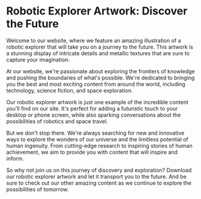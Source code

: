 <!--font:Poppins-->

# Robotic Explorer Artwork: Discover the Future

Welcome to our website, where we feature an amazing illustration of a robotic explorer that will take you on a journey to the future. This artwork is a stunning display of intricate details and metallic textures that are sure to capture your imagination.

At our website, we're passionate about exploring the frontiers of knowledge and pushing the boundaries of what's possible. We're dedicated to bringing you the best and most exciting content from around the world, including technology, science fiction, and space exploration.

Our robotic explorer artwork is just one example of the incredible content you'll find on our site. It's perfect for adding a futuristic touch to your desktop or phone screen, while also sparking conversations about the possibilities of robotics and space travel.

But we don't stop there. We're always searching for new and innovative ways to explore the wonders of our universe and the limitless potential of human ingenuity. From cutting-edge research to inspiring stories of human achievement, we aim to provide you with content that will inspire and inform.

So why not join us on this journey of discovery and exploration? Download our robotic explorer artwork and let it transport you to the future. And be sure to check out our other amazing content as we continue to explore the possibilities of tomorrow.

<!--

Write me markdown content of website with wallpaper:

"An illustration of a robotic explorer, with metallic textures and intricate details."

The header of the page should not be copy of the text but rather a real content of the website which is using this wallpaper.


---


# Robotic Explorer Wallpaper

Welcome to our website featuring an amazing wallpaper of a robotic explorer! This illustration showcases intricate details and metallic textures that will surely make your desktop or phone screen stand out.

Whether you're a fan of sci-fi, technology, or just love cool illustrations, this wallpaper is perfect for you. It's also a great conversation starter and can spark interesting discussions about the future of robotics and space exploration.

So why not download this wallpaper and add some futuristic vibes to your digital life? It's free and easy to use - simply click the download button and choose your preferred resolution.

Thank you for visiting our website and we hope you enjoy this awesome robotic explorer wallpaper!


---


Heading should not include word "wallpaper". The website should not be about the wallpaper itself, wallpaper is just a related background, rewrite whole content.


---


# Explore the Future with Our Robotic Explorer Illustration

Our website is proud to feature an incredible illustration of a robotic explorer that will transport you to the future. With its intricate details and metallic textures, this artwork is sure to captivate your imagination and inspire you to dream big.

Whether you're interested in technology, science fiction, or space exploration, this illustration is perfect for you. It's a great way to add a futuristic touch to your desktop or phone screen, while also sparking conversations about the possibilities of robotics and space travel.

But our website is more than just a place to download cool illustrations - we're dedicated to exploring the frontiers of knowledge and pushing the boundaries of what's possible. From cutting-edge research to inspiring stories of human achievement, we strive to bring you the best and most exciting content from around the world.

So why not join us on this journey of discovery and exploration? Download our robotic explorer illustration and let it inspire you to reach for the stars. And be sure to check out our other amazing content, as we continue to explore the wonders of our universe and the limitless potential of human ingenuity.


---


Heading is too long, rewrite whole content.


---


# Discover the Future with Our Robotic Explorer Illustration

Welcome to our website, where we're excited to feature an incredible illustration of a robotic explorer that will transport you to the future. This artwork boasts intricate details and metallic textures that are sure to captivate your imagination and inspire you to dream big.

Our website is dedicated to exploring the frontiers of knowledge and pushing the boundaries of what's possible. We're passionate about technology, science fiction, and space exploration, and we strive to bring you the best and most exciting content from around the world.

Our robotic explorer illustration is just one example of the amazing content you'll find on our site. It's perfect for adding a futuristic touch to your desktop or phone screen, while also sparking conversations about the possibilities of robotics and space travel.

But we don't stop there. We're constantly searching for new and innovative ways to explore the wonders of our universe and the limitless potential of human ingenuity. From cutting-edge research to inspiring stories of human achievement, we aim to provide you with content that will inspire and inform.

So why not join us on this journey of discovery and exploration? Download our robotic explorer illustration and let it inspire you to reach for the stars. And be sure to check out our other amazing content as we continue to discover the future together.


---


Heading is too long, rewrite whole content.


---


# Explore the Future with Our Robotic Explorer Artwork

Welcome to our website, where we feature an amazing illustration of a robotic explorer that will take you on a journey to the future. This artwork is a stunning display of intricate details and metallic textures that are sure to capture your imagination.

At our website, we're passionate about exploring the frontiers of knowledge and pushing the boundaries of what's possible. We're dedicated to bringing you the best and most exciting content from around the world, including technology, science fiction, and space exploration.

Our robotic explorer artwork is just one example of the incredible content you'll find on our site. It's perfect for adding a futuristic touch to your desktop or phone screen, while also sparking conversations about the possibilities of robotics and space travel.

But we don't stop there. We're always searching for new and innovative ways to explore the wonders of our universe and the limitless potential of human ingenuity. From cutting-edge research to inspiring stories of human achievement, we aim to provide you with content that will inspire and inform.

So why not join us on this journey of discovery and exploration? Download our robotic explorer artwork and let it transport you to the future. And be sure to check out our other amazing content as we continue to explore the possibilities of tomorrow.


---


Write me a Google font which is best fitting for the website.

Pick from the list:
- Montserrat
- Roboto
- Orbitron
- Dancing Script
- Futura
- Raleway
- Inter
- Poppins
- IBM Plex Sans
- Exo 2
- Open Sans
- Lobster
- Alegreya
- Great Vibes
- Playfair Display
- Barlow Condensed
- Lato


Write just the font name nothing else.


---


Poppins

-->
